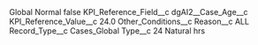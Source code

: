 <?xml version="1.0" encoding="UTF-8"?>
<CustomMetadata xmlns="http://soap.sforce.com/2006/04/metadata" xmlns:xsi="http://www.w3.org/2001/XMLSchema-instance" xmlns:xsd="http://www.w3.org/2001/XMLSchema">
    <label>Global Normal</label>
    <protected>false</protected>
    <values>
        <field>KPI_Reference_Field__c</field>
        <value xsi:type="xsd:string">dgAI2__Case_Age__c</value>
    </values>
    <values>
        <field>KPI_Reference_Value__c</field>
        <value xsi:type="xsd:double">24.0</value>
    </values>
    <values>
        <field>Other_Conditions__c</field>
        <value xsi:nil="true"/>
    </values>
    <values>
        <field>Reason__c</field>
        <value xsi:type="xsd:string">ALL</value>
    </values>
    <values>
        <field>Record_Type__c</field>
        <value xsi:type="xsd:string">Cases_Global</value>
    </values>
    <values>
        <field>Type__c</field>
        <value xsi:type="xsd:string">24 Natural hrs</value>
    </values>
</CustomMetadata>
